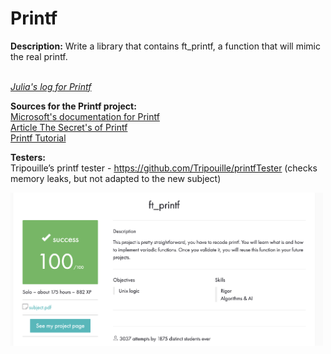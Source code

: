 # Printf

<b>Description:</b>
Write a library that contains ft_printf, a function that will mimic the real printf.<br><br>

<i><a href="https://docs.google.com/document/d/1YVPX_ojm7pL4BQZHfIYDi-3z6dk-rsCfKNEp8Gog8wk/edit?usp=sharing">Julia's log for Printf</a></i>

<b>Sources for the Printf project:</b><br>
<a href="https://docs.microsoft.com/en-us/cpp/c-runtime-library/format-specification-syntax-printf-and-wprintf-functions?view=msvc-160">Microsoft's documentation for Printf</a><br>
<a href="https://www.cypress.com/file/54441/download">Article The Secret's of Printf</a><br>
<a href="https://csnotes.medium.com/ft-printf-tutorial-42project-f09b6dc1cd0e">Printf Tutorial</a><br>

<b>Testers:</b><br>
Tripouille’s printf tester - https://github.com/Tripouille/printfTester (checks memory leaks, but not adapted to the new subject)<br>

<img alt="Printf" src=".github/screenshot.png" width="500px">